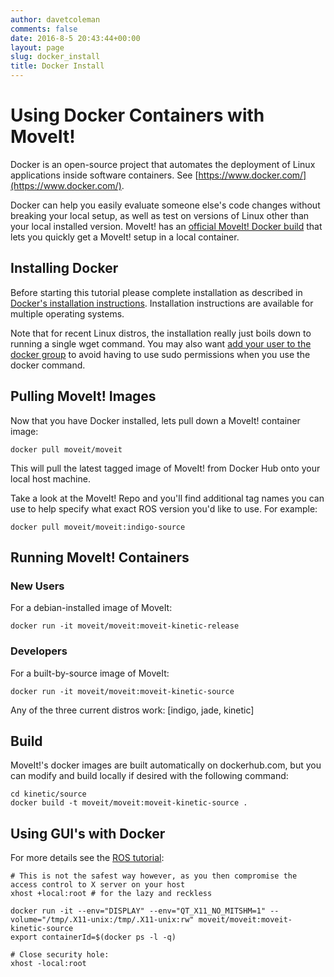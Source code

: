 ```yaml
---
author: davetcoleman
comments: false
date: 2016-8-5 20:43:44+00:00
layout: page
slug: docker_install
title: Docker Install
---
```


# Using Docker Containers with MoveIt!

Docker is an open-source project that automates the deployment of Linux applications inside software containers. See [https://www.docker.com/](https://www.docker.com/).

Docker can help you easily evaluate someone else's code changes without breaking your local setup, as well as test on versions of Linux other than your local installed version. MoveIt! has an [official MoveIt! Docker build](https://hub.docker.com/r/moveit/moveit/) that lets you quickly get a MoveIt! setup in a local container.

## Installing Docker

Before starting this tutorial please complete installation as described in [Docker's installation instructions](https://docs.docker.com/engine/installation/). Installation instructions are available for multiple operating systems.

Note that for recent Linux distros, the installation really just boils down to running a single wget command. You may also want [add your user to the docker group](https://docs.docker.com/engine/installation/linux/ubuntulinux/#/create-a-docker-group) to avoid having to use sudo permissions when you use the docker command.

## Pulling MoveIt! Images

Now that you have Docker installed, lets pull down a MoveIt! container image:

    docker pull moveit/moveit

This will pull the latest tagged image of MoveIt! from Docker Hub onto your local host machine.

Take a look at the MoveIt! Repo and you'll find additional tag names you can use to help specify what exact ROS version you'd like to use. For example:

    docker pull moveit/moveit:indigo-source

## Running MoveIt! Containers

### New Users

For a debian-installed image of MoveIt:

    docker run -it moveit/moveit:moveit-kinetic-release

### Developers

For a built-by-source image of MoveIt:

    docker run -it moveit/moveit:moveit-kinetic-source

Any of the three current distros work: [indigo, jade, kinetic]

## Build

MoveIt!'s docker images are built automatically on dockerhub.com, but you can modify and build locally if desired with the following command:

    cd kinetic/source
    docker build -t moveit/moveit:moveit-kinetic-source .

## Using GUI's with Docker

For more details see the [ROS tutorial](http://wiki.ros.org/docker/Tutorials/GUI):

    # This is not the safest way however, as you then compromise the access control to X server on your host
    xhost +local:root # for the lazy and reckless

    docker run -it --env="DISPLAY" --env="QT_X11_NO_MITSHM=1" --volume="/tmp/.X11-unix:/tmp/.X11-unix:rw" moveit/moveit:moveit-kinetic-source
    export containerId=$(docker ps -l -q)

    # Close security hole:
    xhost -local:root
